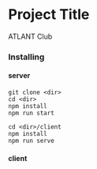 # Project Title

ATLANT Club

### Installing

#### server
```
git clone <dir>
cd <dir>
npm install
npm run start

cd <dir>/client
npm install
npm run serve
```
#### client
